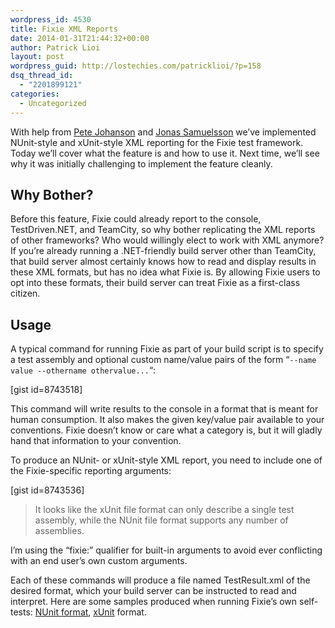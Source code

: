 ```yaml
---
wordpress_id: 4530
title: Fixie XML Reports
date: 2014-01-31T21:44:32+00:00
author: Patrick Lioi
layout: post
wordpress_guid: http://lostechies.com/patricklioi/?p=158
dsq_thread_id:
  - "2201899121"
categories:
  - Uncategorized
---
```

With help from [Pete Johanson](https://github.com/petejohanson) and [Jonas Samuelsson](https://github.com/JonasSamuelsson) we&#8217;ve implemented NUnit-style and xUnit-style XML reporting for the Fixie test framework. Today we&#8217;ll cover what the feature is and how to use it. Next time, we&#8217;ll see why it was initially challenging to implement the feature cleanly.

## Why Bother?

Before this feature, Fixie could already report to the console, TestDriven.NET, and TeamCity, so why bother replicating the XML reports of other frameworks? Who would willingly elect to work with XML anymore? If you&#8217;re already running a .NET-friendly build server other than TeamCity, that build server almost certainly knows how to read and display results in these XML formats, but has no idea what Fixie is. By allowing Fixie users to opt into these formats, their build server can treat Fixie as a first-class citizen.

## Usage

A typical command for running Fixie as part of your build script is to specify a test assembly and optional custom name/value pairs of the form &#8220;`--name value --othername othervalue...`&#8220;:

[gist id=8743518]

This command will write results to the console in a format that is meant for human consumption. It also makes the given key/value pair available to your conventions. Fixie doesn&#8217;t know or care what a category is, but it will gladly hand that information to your convention.

To produce an NUnit- or xUnit-style XML report, you need to include one of the Fixie-specific reporting arguments:

[gist id=8743536]

> It looks like the xUnit file format can only describe a single test assembly, while the NUnit file format supports any number of assemblies.

I&#8217;m using the &#8220;fixie:&#8221; qualifier for built-in arguments to avoid ever conflicting with an end user&#8217;s own custom arguments.

Each of these commands will produce a file named TestResult.xml of the desired format, which your build server can be instructed to read and interpret. Here are some samples produced when running Fixie&#8217;s own self-tests: [NUnit format](https://gist.github.com/plioi/8743559), [xUnit](https://gist.github.com/plioi/8743573) format.